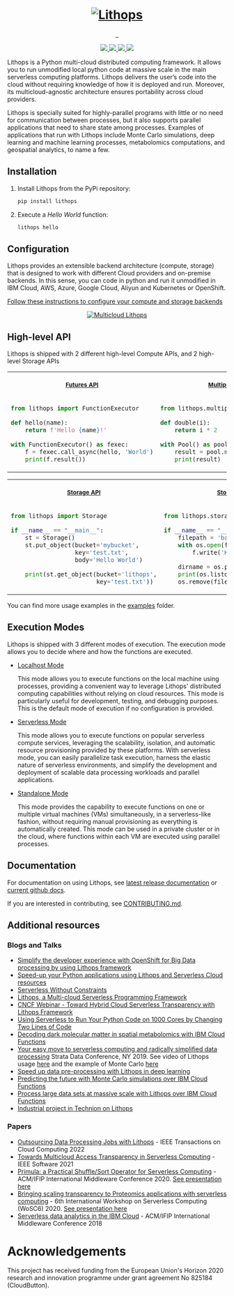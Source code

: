 <p align="center">
  <a href="http://lithops.cloud">
    <h1 id='lithops' align="center"><img src="docs/_static/lithops_logo_readme.png" alt="Lithops" title="Lightweight Optimized Processing"/></h1>
  </a>
</p>

<p align="center">
  <a aria-label="License" href="https://github.com/lithops-cloud/lithops/blob/master/LICENSE">
    <img alt="" src="https://img.shields.io/github/license/lithops-cloud/lithops?style=for-the-badge&labelColor=000000">
  </a>
  <a aria-label="PyPi" href="https://pypi.org/project/lithops/">
    <img alt="" src="https://img.shields.io/pypi/v/lithops?style=for-the-badge&labelColor=000000">
  </a>
  <a aria-label="Python" href="#lithops">
    <img alt="" src="https://img.shields.io/pypi/pyversions/lithops?style=for-the-badge&labelColor=000000">
  </a>
</p>

<p align="center">
  <a href="https://codecov.io/gh/acanadil/lithops"> 
    <img src="https://codecov.io/gh/acanadil/lithops/graph/badge.svg?token=S60HMH9YTH"/> 
  </a>
  <a aria-label="Localhost testing" href="https://github.com/acanadil/lithops/actions/workflows/localhost-coverage.yml"> 
    <img src="https://github.com/acanadil/lithops/actions/workflows/localhost-coverage.yml/badge.svg"/> 
  </a>
  <a aria-label="AWS testing" href="https://github.com/acanadil/lithops/actions/workflows/aws-coverage.yml" > 
    <img src="https://github.com/acanadil/lithops/actions/workflows/aws-coverage.yml/badge.svg"/> 
  </a>
  <a aria-label="K8s testing" href="https://github.com/acanadil/lithops/actions/workflows/k8s-coverage.yml"> 
    <img src="https://github.com/acanadil/lithops/actions/workflows/k8s-coverage.yml/badge.svg"/> 
  </a>
</p>

Lithops is a Python multi-cloud distributed computing framework. It allows you to run unmodified local python code at massive scale in the main
serverless computing platforms. Lithops delivers the user’s code into the cloud without requiring knowledge of how it is deployed and run. Moreover, its multicloud-agnostic architecture ensures portability across cloud providers.

Lithops is specially suited for highly-parallel programs with little or no need for communication between processes, but it also supports parallel applications that need to share state among processes. Examples of applications that run with Lithops include Monte Carlo simulations, deep learning and machine learning processes, metabolomics computations, and geospatial analytics, to name a few.


## Installation

1. Install Lithops from the PyPi repository:

    ```bash
    pip install lithops
    ```

2. Execute a *Hello World* function:
  
   ```bash
   lithops hello
   ```

## Configuration
Lithops provides an extensible backend architecture (compute, storage) that is designed to work with different Cloud providers and on-premise backends. In this sense, you can code in python and run it unmodified in IBM Cloud, AWS, Azure, Google Cloud, Aliyun and Kubernetes or OpenShift.

[Follow these instructions to configure your compute and storage backends](config/)

<p align="center">
<a href="config/README.md#compute-and-storage-backends">
<img src="docs/source/images/multicloud.jpg" alt="Multicloud Lithops" title="Multicloud Lithops"/>
</a>
</p>


## High-level API

Lithops is shipped with 2 different high-level Compute APIs, and 2 high-level Storage APIs

<div align="center">
<table>
<tr>
  <th>
    <img width="50%" height="1px">
    <p><small><a href="docs/api_futures.md">Futures API</a></small></p>
  </th>
  <th>
    <img width="50%" height="1px">
    <p><small><a href="docs/source/api_multiprocessing.rst">Multiprocessing API</a></small></p>
  </th>
</tr>

<tr>
<td>

```python
from lithops import FunctionExecutor

def hello(name):
    return f'Hello {name}!'

with FunctionExecutor() as fexec:
    f = fexec.call_async(hello, 'World')
    print(f.result())
```
</td>
<td>

```python
from lithops.multiprocessing import Pool

def double(i):
    return i * 2

with Pool() as pool:
    result = pool.map(double, [1, 2, 3, 4])
    print(result)
```
</td>
</tr>

</table>

<table>
<tr>
  <th>
    <img width="50%" height="1px">
    <p><small><a href="docs/api_storage.md">Storage API</a></small></p>
  </th>
  <th>
    <img width="50%" height="1px">
    <p><small><a href="docs/source/api_storage_os.rst">Storage OS API</a></small></p>
  </th>
</tr>

<tr>
<td>

```python
from lithops import Storage

if __name__ == "__main__":
    st = Storage()
    st.put_object(bucket='mybucket',
                  key='test.txt',
                  body='Hello World')

    print(st.get_object(bucket='lithops',
                        key='test.txt'))
```
</td>
<td>

```python
from lithops.storage.cloud_proxy import os

if __name__ == "__main__":
    filepath = 'bar/foo.txt'
    with os.open(filepath, 'w') as f:
        f.write('Hello world!')

    dirname = os.path.dirname(filepath)
    print(os.listdir(dirname))
    os.remove(filepath)
```
</td>
</tr>

</table>
</div>

You can find more usage examples in the [examples](/examples) folder.

## Execution Modes

Lithops is shipped with 3 different modes of execution. The execution mode allows you to decide where and how the functions are executed.

* [Localhost Mode](docs/source/execution_modes.rst#localhost-mode)

  This mode allows you to execute functions on the local machine using processes, providing a convenient way to leverage Lithops' distributed computing capabilities without relying on cloud resources. This mode is particularly useful for development, testing, and debugging purposes. This is the default mode of execution if no configuration is provided.

* [Serverless Mode](docs/source/execution_modes.rst#serverless-mode)

  This mode allows you to execute functions on popular serverless compute services, leveraging the scalability, isolation, and automatic resource provisioning provided by these platforms. With serverless mode, you can easily parallelize task execution, harness the elastic nature of serverless environments, and simplify the development and deployment of scalable data processing workloads and parallel applications.

* [Standalone Mode](docs/source/execution_modes.rst#standalone-mode)

  This mode provides the capability to execute functions on one or multiple virtual machines (VMs) simultaneously, in a serverless-like fashion, without requiring manual provisioning as everything is automatically created. This mode can be used in a private cluster or in the cloud, where functions within each VM are executed using parallel processes.


## Documentation

For documentation on using Lithops, see [latest release documentation](https://lithops-cloud.github.io/docs/) or [current github docs](docs/user_guide.md).

If you are interested in contributing, see [CONTRIBUTING.md](./CONTRIBUTING.md).

## Additional resources

### Blogs and Talks
* [Simplify the developer experience with OpenShift for Big Data processing by using Lithops framework](https://medium.com/@gvernik/simplify-the-developer-experience-with-openshift-for-big-data-processing-by-using-lithops-framework-d62a795b5e1c)
* [Speed-up your Python applications using Lithops and Serverless Cloud resources](https://itnext.io/speed-up-your-python-applications-using-lithops-and-serverless-cloud-resources-a64beb008bb5)
* [Serverless Without Constraints](https://www.ibm.com/cloud/blog/serverless-without-constraints)
* [Lithops, a Multi-cloud Serverless Programming Framework](https://itnext.io/lithops-a-multi-cloud-serverless-programming-framework-fd97f0d5e9e4)
* [CNCF Webinar - Toward Hybrid Cloud Serverless Transparency with Lithops Framework](https://www.youtube.com/watch?v=-uS-wi8CxBo)
* [Using Serverless to Run Your Python Code on 1000 Cores by Changing Two Lines of Code](https://www.ibm.com/cloud/blog/using-serverless-to-run-your-python-code-on-1000-cores-by-changing-two-lines-of-code)
* [Decoding dark molecular matter in spatial metabolomics with IBM Cloud Functions](https://www.ibm.com/cloud/blog/decoding-dark-molecular-matter-in-spatial-metabolomics-with-ibm-cloud-functions)
* [Your easy move to serverless computing and radically simplified data processing](https://www.slideshare.net/gvernik/your-easy-move-to-serverless-computing-and-radically-simplified-data-processing-238929020) Strata Data Conference, NY 2019. See video of Lithops usage [here](https://www.youtube.com/watch?v=EYa95KyYEtg&list=PLpR7f3Www9KCjYisaG7AMaR0C2GqLUh2G&index=3&t=0s) and the example of Monte Carlo [here](https://www.youtube.com/watch?v=vF5HI2q5VKw&list=PLpR7f3Www9KCjYisaG7AMaR0C2GqLUh2G&index=2&t=0s)
* [Speed up data pre-processing with Lithops in deep learning](https://developer.ibm.com/patterns/speed-up-data-pre-processing-with-pywren-in-deep-learning/)
* [Predicting the future with Monte Carlo simulations over IBM Cloud Functions](https://www.ibm.com/cloud/blog/monte-carlo-simulations-with-ibm-cloud-functions)
* [Process large data sets at massive scale with Lithops over IBM Cloud Functions](https://www.ibm.com/cloud/blog/process-large-data-sets-massive-scale-pywren-ibm-cloud-functions)
* [Industrial project in Technion on Lithops](http://www.cs.technion.ac.il/~cs234313/projects_sites/W19/04/site/)

### Papers

* [Outsourcing Data Processing Jobs with Lithops](https://ieeexplore.ieee.org/document/9619947) - IEEE Transactions on Cloud Computing 2022
* [Towards Multicloud Access Transparency in Serverless Computing](https://www.computer.org/csdl/magazine/so/5555/01/09218932/1nMMkpZ8Ko8) - IEEE Software 2021
* [Primula: a Practical Shuffle/Sort Operator for Serverless Computing](https://dl.acm.org/doi/10.1145/3429357.3430522) - ACM/IFIP International Middleware Conference 2020. [See presentation here](https://www.youtube.com/watch?v=v698iu5YfWM)
* [Bringing scaling transparency to Proteomics applications with serverless computing](https://dl.acm.org/doi/abs/10.1145/3429880.3430101) - 6th International Workshop on Serverless Computing (WoSC6) 2020. [See presentation here](https://www.serverlesscomputing.org/wosc6/#p10)
* [Serverless data analytics in the IBM Cloud](https://dl.acm.org/citation.cfm?id=3284029) - ACM/IFIP International Middleware Conference 2018


# Acknowledgements
This project has received funding from the European Union's Horizon 2020 research and innovation programme under grant agreement No 825184 (CloudButton).
